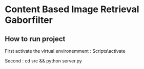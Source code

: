 # Content Based Image Retrieval Gaborfilter

## How to run project

First activate the virtual environemment : Scripts\activate

Second : 
cd src && python server.py


